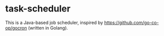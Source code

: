 # task-scheduler

This is a Java-based job scheduler, inspired by https://github.com/go-co-op/gocron (written in Golang).
